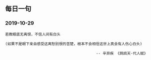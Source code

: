 ## 每日一句 

### 2019-10-29
```
若教眼底无离恨，不信人间有白头

(如果不是眼下亲自感受这离愁别恨的苦楚，根本不会相信这世上真会有人伤心白头)

                                         -- 辛弃疾 《鹧鸪天·代人赋》
                             
```
